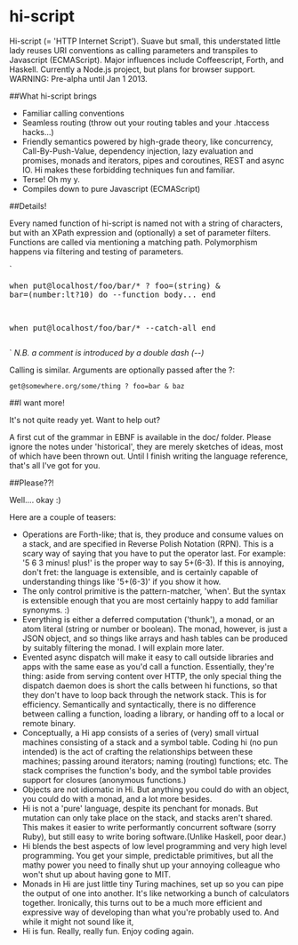 hi-script
=========

Hi-script (= 'HTTP Internet Script').  Suave but small, this understated little lady reuses URI conventions as calling parameters and transpiles to Javascript (ECMAScript). Major influences include Coffeescript, Forth, and Haskell. Currently a Node.js project, but plans for browser support.  WARNING: Pre-alpha until Jan 1 2013. 



##What hi-script brings

 - Familiar calling conventions
 - Seamless routing (throw out your routing tables and your .htaccess hacks...)
 - Friendly semantics powered by high-grade theory, like concurrency, Call-By-Push-Value, dependency injection, lazy evaluation and promises, monads and iterators, pipes and coroutines, REST and async IO. Hi makes these forbidding techniques fun and familiar. 
 - Terse! Oh my y.
 - Compiles down to pure Javascript (ECMAScript) 

##Details!

Every named function of hi-script is named not with a string of characters, but with an XPath expression and (optionally) a set of parameter filters. Functions are called via mentioning a matching path. Polymorphism happens via filtering and testing of parameters.

`<pre>when put@localhost/foo/bar/* ? foo=(string) & bar=(number:lt?10) do 
 --function body...
end

when put@localhost/foo/bar/* 
 --catch-all
end</pre>`
_N.B. a comment is introduced by a double dash (--)_

Calling is similar. Arguments are optionally passed after the ?:


`get@somewhere.org/some/thing ? foo=bar & baz`

##I want more! 

It's not quite ready yet. Want to help out? 

A first cut of the grammar in EBNF is available in the doc/ folder. Please
ignore the notes under 'historical', they are merely sketches of ideas, most of
which have been thrown out. Until I finish writing the language reference,
that's all I've got for you. 

##Please??!

Well.... okay :)

Here are a couple of teasers:

 - Operations are Forth-like; that is, they produce and consume values on a stack, and are specified in Reverse Polish Notation (RPN). This is a scary way of saying that you have to put the operator last. For example: '5 6 3 minus! plus!' is the proper way to say 5+(6-3). If this is annoying, don't fret: the language is extensible, and is certainly capable of understanding things like '5+(6-3)' if you show it how. 
 - The only control primitive is the pattern-matcher, 'when'. But the syntax is extensible enough that you are most certainly happy to add familiar synonyms. :)
 - Everything is either a deferred computation ('thunk'), a monad, or an atom literal (string or number or boolean). The monad, however, is just a JSON object, and so things like arrays and hash tables can be produced by suitably filtering the monad. I will explain more later.
 - Evented async dispatch will make it easy to call outside libraries and apps with the same ease as you'd call a function. Essentially, they're thing: aside from serving content over HTTP, the only special thing the dispatch daemon does is short the calls between hi functions, so that they don't have to loop back through the network stack. This is for efficiency. Semantically and syntactically, there is no difference between calling a function, loading a library, or handing off to a local or remote binary. 
 - Conceptually, a Hi app consists of a series of (very) small virtual machines consisting of a stack and a symbol table. Coding hi (no pun intended) is the act of crafting the relationships between these machines; passing around iterators; naming (routing) functions; etc. The stack comprises the function's body, and the symbol table provides support for closures (anonymous functions.)
 - Objects are not idiomatic in Hi. But anything you could do with an object, you could do with a monad, and a lot more besides.
 - Hi is not a 'pure' language, despite its penchant for monads. But mutation can only take place on the stack, and stacks aren't shared. This makes it easier to write performantly concurrent software (sorry Ruby), but still easy to write boring software.(Unlike Haskell, poor dear.) 
 - Hi blends the best aspects of low level programming and very high level programming. You get your simple, predictable primitives, but all the mathy power you need to finally shut up your annoying colleague who won't shut up about having gone to MIT. 
 - Monads in Hi are just little tiny Turing machines, set up so you can pipe the output of one into another. It's like networking a bunch of calculators together. Ironically, this turns out to be a much more efficient and expressive way of developing than what you're probably used to. And while it might not sound like it,
 - Hi is fun. Really, really fun. Enjoy coding again. 







